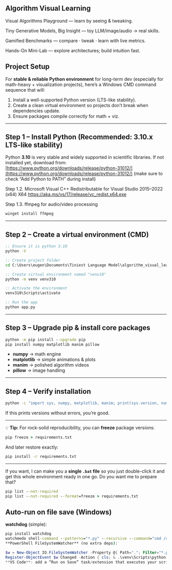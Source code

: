 ## Algorithm Visual Learning

Visual Algorithms Playground — learn by seeing & tweaking.

Tiny Generative Models, Big Insight — toy LLM/image/audio → real skills.

Gamified Benchmarks — compare · tweak · learn with live metrics.

Hands-On Mini-Lab — explore architectures; build intuition fast.

## Project Setup

For **stable & reliable Python environment** for long-term dev (especially for math-heavy + visualization projects), here’s a Windows CMD command sequence that will:

1. Install a well-supported Python version (LTS-like stability).
2. Create a clean virtual environment so projects don’t break when dependencies update.
3. Ensure packages compile correctly for math + viz.

---

## **Step 1 – Install Python (Recommended: 3.10.x LTS-like stability)**

Python **3.10** is very stable and widely supported in scientific libraries.
If not installed yet, download from:
[https://www.python.org/downloads/release/python-31012/](https://www.python.org/downloads/release/python-31012/)
(make sure to check “Add Python to PATH” during install)

Step 1.2. Microsoft Visual C++ Redistributable for Visual Studio 2015–2022 (x64)
X64	https://aka.ms/vs/17/release/vc_redist.x64.exe

Step 1.3. ffmpeg for audio/video processing

```cmd
winget install ffmpeg
```

---

## **Step 2 – Create a virtual environment (CMD)**

```cmd
:: Ensure it is python 3.10
python -V

:: Create project folder
cd C:\Users\eugen\Documents\Tiniest Language Model\algorithm_visual_learning

:: Create virtual environment named "venv10"
python -m venv venv310

:: Activate the environment
venv310\Scripts\activate

:: Run the app
python app.py
```

---

## **Step 3 – Upgrade pip & install core packages**

```cmd
python -m pip install --upgrade pip
pip install numpy matplotlib manim pillow	
```

* **numpy** → math engine
* **matplotlib** → simple animations & plots
* **manim** → polished algorithm videos
* **pillow** → image handling

---

## **Step 4 – Verify installation**

```cmd
python -c "import sys, numpy, matplotlib, manim; print(sys.version, numpy.__version__, matplotlib.__version__)"
```

If this prints versions without errors, you’re good.

---

💡 **Tip:**
For rock-solid reproducibility, you can **freeze** package versions:

```cmd
pip freeze > requirements.txt
```

And later restore exactly:

```cmd
pip install -r requirements.txt
```

---

If you want, I can make you a **single `.bat` file** so you just double-click it and get this whole environment ready in one go.
Do you want me to prepare that?


```cmd
pip list --not-required
pip list --not-required --format=freeze > requirements.txt

```


## **Auto-run on file save (Windows)**

**watchdog** (simple):

```cmd
pip install watchdog
watchmedo shell-command --patterns="*.py" --recursive --command="cmd /c cls & venv\Scripts\python path\to\script.py" .
**PowerShell FileSystemWatcher** (no extra deps):
```

```powershell
$w = New-Object IO.FileSystemWatcher -Property @{ Path="."; Filter="*.py"; IncludeSubdirectories=$true; EnableRaisingEvents=$true }
Register-ObjectEvent $w Changed -Action { cls; & .\venv\Scripts\python.exe .\path\to\script.py } > $null
**VS Code**: add a “Run on Save” task/extension that executes your script. Good when you’re already editing there.
```